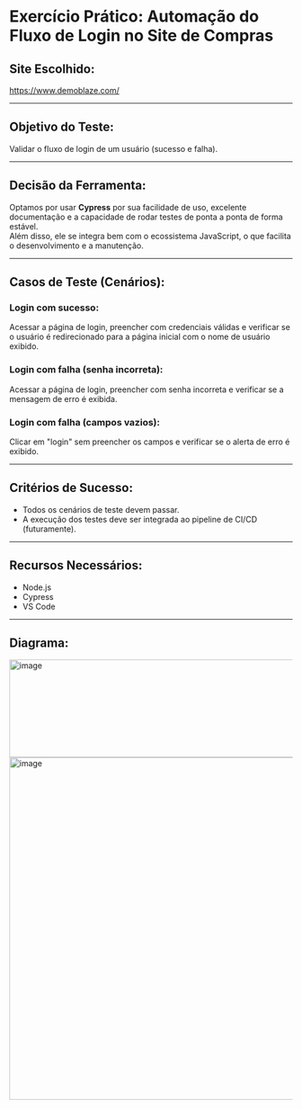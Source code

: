 # Exercício Prático: Automação do Fluxo de Login no Site de Compras

## Site Escolhido:
https://www.demoblaze.com/

---

## Objetivo do Teste:
Validar o fluxo de login de um usuário (sucesso e falha).

---

## Decisão da Ferramenta:
Optamos por usar **Cypress** por sua facilidade de uso, excelente documentação e a capacidade de rodar testes de ponta a ponta de forma estável.  
Além disso, ele se integra bem com o ecossistema JavaScript, o que facilita o desenvolvimento e a manutenção.

---

## Casos de Teste (Cenários):

### Login com sucesso:
Acessar a página de login, preencher com credenciais válidas e verificar se o usuário é redirecionado para a página inicial com o nome de usuário exibido.

### Login com falha (senha incorreta):
Acessar a página de login, preencher com senha incorreta e verificar se a mensagem de erro é exibida.

### Login com falha (campos vazios):
Clicar em "login" sem preencher os campos e verificar se o alerta de erro é exibido.

---

## Critérios de Sucesso:
- Todos os cenários de teste devem passar.  
- A execução dos testes deve ser integrada ao pipeline de CI/CD (futuramente).

---

## Recursos Necessários:
- Node.js  
- Cypress  
- VS Code

---

## Diagrama:
<img width="541" height="174" alt="image" src="https://github.com/user-attachments/assets/68137e37-15ed-424a-84a6-25e6bd6ac3d9" />

<img width="652" height="609" alt="image" src="https://github.com/user-attachments/assets/a1a90834-36ab-4262-974a-2d03b2194714" />



